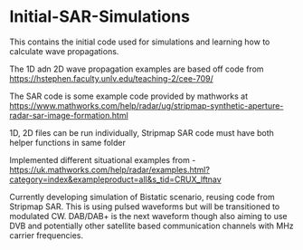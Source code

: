 # Initial-SAR-Simulations

This contains the initial code used for simulations and learning how to calculate wave propagations. 

The 1D adn 2D wave propagation examples are based off code from https://hstephen.faculty.unlv.edu/teaching-2/cee-709/

The SAR code is some example code provided by mathworks at https://www.mathworks.com/help/radar/ug/stripmap-synthetic-aperture-radar-sar-image-formation.html

1D, 2D files can be run individually, Stripmap SAR code must have both helper functions in same folder


Implemented different situational examples from - https://uk.mathworks.com/help/radar/examples.html?category=index&exampleproduct=all&s_tid=CRUX_lftnav

Currently developing simulation of Bistatic scenario, reusing code from Stripmap SAR. This is using pulsed waveforms but will be transitioned to modulated CW. DAB/DAB+ is the next waveform though also aiming to use DVB and potentially other satellite based communication channels with MHz carrier frequencies.
